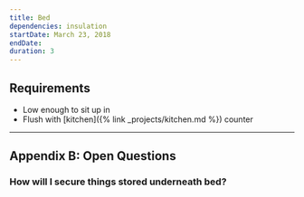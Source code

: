 ```yaml
---
title: Bed
dependencies: insulation
startDate: March 23, 2018
endDate:
duration: 3
---
```


## Requirements

 - Low enough to sit up in
 - Flush with [kitchen]({% link _projects/kitchen.md %}) counter

---

## Appendix B: Open Questions

### How will I secure things stored underneath bed?

